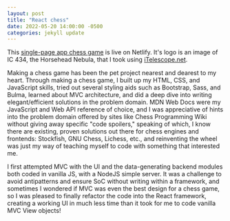 ```yaml
---
layout: post
title: "React chess"
date: 2022-05-20 14:00:00 -0500
categories: jekyll update
---
```


This [single-page app chess game](https://chess434.netlify.app) is live on
Netlify. It's logo is an image of IC 434, the Horsehead Nebula, that I took
using [iTelescope.net](https://www.itelescope.net/).

Making a chess game has been the pet project nearest and dearest to my heart.
Through making a chess game, I built up my HTML, CSS, and JavaScript skills,
tried out several styling aids such as Bootstrap, Sass, and Bulma, learned
about MVC architecture, and did a deep dive into writing elegant/efficient
solutions in the problem domain. MDN Web Docs were my JavaScript and Web API
reference of choice, and I was appreciative of hints into the problem domain
offered by sites like Chess Programming Wiki without giving away specific "code
spoilers," speaking of which, I know there are existing, proven solutions out
there for chess engines and frontends: Stockfish, GNU Chess, Lichess, etc., and
reinventing the wheel was just my way of teaching myself to code with something
that interested me.

I first attempted MVC with the UI and the data-generating backend modules both
coded in vanilla JS, with a NodeJS simple server. It was a challenge to avoid
antipatterns and ensure SoC without writing within a framework, and sometimes I
wondered if MVC was even the best design for a chess game, so I was pleased to
finally refactor the code into the React framework, creating a working UI in
much less time than it took for me to code vanilla MVC View objects!
